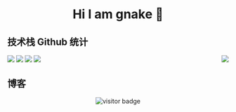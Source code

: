 <h1 align="center";style="color: MediumPurple"> Hi I am gnake 👋 </h1>

<!--
**gnake/gnake** is a ✨ _special_ ✨ repository because its `README.md` (this file) appears on your GitHub profile.

Here are some ideas to get you started:

- 🔭 I’m currently working on ...
- 🌱 I’m currently learning ...
- 👯 I’m looking to collaborate on ...
- 🤔 I’m looking for help with ...
- 💬 Ask me about ...
- 📫 How to reach me: ...
- 😄 Pronouns: ...
- ⚡ Fun fact: ...
-->

## 技术栈 Github 统计
<img align="right" src="https://github-readme-stats.vercel.app/api?username=gnake&show_icons=true&theme=tokyonight">

![](https://img.shields.io/badge/Java-orange)
![](https://img.shields.io/badge/Git-blue)
![](https://img.shields.io/badge/Maven-orange)
![](https://img.shields.io/badge/MySql-blue)

## 博客



<!-- 访客 -->
<p align="center">
  <img src="https://visitor-badge.glitch.me/badge?page_id=captain5.captain5" alt="visitor badge"/>
</p>

